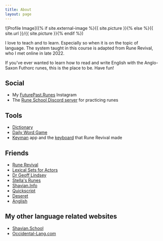 ```yaml
---
title: About
layout: page
---
```

![Profile Image]({% if site.external-image %}{{ site.picture }}{% else %}{{ site.url }}/{{ site.picture }}{% endif %})



I love to teach and to learn. Especially so when it is on the topic of language. The system taught in this course is adapted from Rune Revival, who I met online in late 2022.

If you've ever wanted to learn how to read and write English with the Anglo-Saxon Futhorc runes, this is the place to be. Have fun!

<h2>Social</h2>

- My [FuturePast.Runes](https://www.instagram.com/futurepast.runes/) Instagram
- The [Rune School Discord server](https://discord.gg/BThW4fxAwN) for practicing runes

<h2>Tools</h2>

- [Dictionary](https://rune.school/dictionary)
- [Daily Word Game](https://rune.school/game)
- [Keyman](https://keyman.com/) app and the [keyboard](https://keyman.com/keyboards/runeboard) that Rune Revival made

<h2>Friends</h2>

- [Rune Revival](https://www.youtube.com/@LearnRunes)
- [Lexical Sets for Actors](https://ecampusontario.pressbooks.pub/lexicalsets/chapter/introduction-2/)
- [Dr Geoff Lindsey](https://www.youtube.com/@DrGeoffLindsey)
- [Stella's Runes](https://rentry.co/merunes)
- [Shavian.Info](https://shavian.info)
- [Quickscript](https://en.wikipedia.org/wiki/Quikscript)
- [Deseret](https://en.wikipedia.org/wiki/Deseret_alphabet)
- [Anglish](https://anglish.org/)

<h2>My other language related websites</h2>

- [Shavian.School](https://shavian.school)
- [Occidental-Lang.com](https://occidental-lang.com/)
